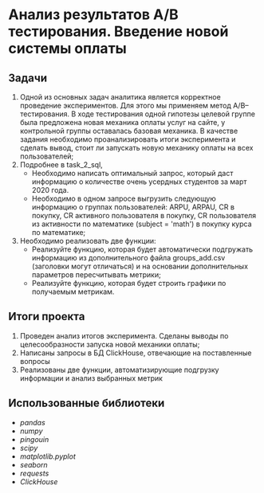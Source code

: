 # Анализ результатов A/B тестирования. Введение новой системы оплаты

## Задачи
1. Одной из основных задач аналитика является корректное проведение экспериментов. Для этого мы применяем метод A/B–тестирования. В ходе тестирования одной гипотезы целевой группе была предложена новая механика оплаты услуг на сайте, у контрольной группы оставалась базовая механика. В качестве задания  необходимо проанализировать итоги эксперимента и сделать вывод, стоит ли запускать новую механику оплаты на всех пользователей;
2. Подробнее в task_2_sql,
	* Необходимо написать оптимальный запрос, который даст информацию о количестве очень усердных студентов за март 2020 года.
	* Необходимо в одном запросе выгрузить следующую информацию о группах пользователей: ARPU, ARPAU, CR в покупку, СR активного пользователя в покупку, CR пользователя из активности по математике (subject = 'math') в покупку курса по математике;
3. Необходимо реализовать две функции:
	* Реализуйте функцию, которая будет автоматически подгружать информацию из дополнительного файла groups_add.csv (заголовки могут отличаться) и на основании дополнительных параметров пересчитывать метрики;
	* Реализуйте функцию, которая будет строить графики по получаемым метрикам.

## Итоги проекта
1. Проведен анализ итогов эксперимента. Сделаны выводы по целесообразности запуска новой механики оплаты;
2. Написаны запросы в БД ClickHouse, отвечающие на поставленные вопросы
3. Реализованы две функции, автоматизирующие подгрузку информации и анализ выбранных метрик

## Использованные библиотеки
- *pandas*
- *numpy*
- *pingouin*
- *scipy*
- *matplotlib.pyplot*
- *seaborn*
- *requests*
- *ClickHouse*